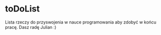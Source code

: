 # toDoList
Lista rzeczy do przyswojenia w nauce programowania aby zdobyć w końcu pracę. Dasz radę Julian :)
